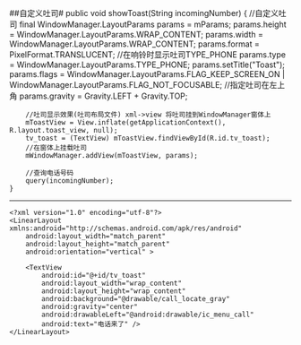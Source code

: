 ##自定义吐司#
    public void showToast(String incomingNumber) {
        //自定义吐司
        final WindowManager.LayoutParams params = mParams;
        params.height = WindowManager.LayoutParams.WRAP_CONTENT;
        params.width = WindowManager.LayoutParams.WRAP_CONTENT;
        params.format = PixelFormat.TRANSLUCENT;
        //在响铃时显示吐司TYPE_PHONE
        params.type = WindowManager.LayoutParams.TYPE_PHONE;
        params.setTitle("Toast");
        params.flags = WindowManager.LayoutParams.FLAG_KEEP_SCREEN_ON 
                | WindowManager.LayoutParams.FLAG_NOT_FOCUSABLE;
        //指定吐司在左上角
        params.gravity = Gravity.LEFT + Gravity.TOP;
        
        //吐司显示效果(吐司布局文件) xml->view 将吐司挂到WindowManager窗体上
        mToastView = View.inflate(getApplicationContext(), R.layout.toast_view, null);
        tv_toast = (TextView) mToastView.findViewById(R.id.tv_toast);
        //在窗体上挂载吐司
        mWindowManager.addView(mToastView, params);
        
        //查询电话号码
        query(incomingNumber);
    }

----------

    <?xml version="1.0" encoding="utf-8"?>
    <LinearLayout xmlns:android="http://schemas.android.com/apk/res/android"
	    android:layout_width="match_parent"
	    android:layout_height="match_parent"
	    android:orientation="vertical" >

	    <TextView
		    android:id="@+id/tv_toast"
		    android:layout_width="wrap_content"
		    android:layout_height="wrap_content"
		    android:background="@drawable/call_locate_gray"
		    android:gravity="center"
		    android:drawableLeft="@android:drawable/ic_menu_call"
		    android:text="电话来了" />
    </LinearLayout>